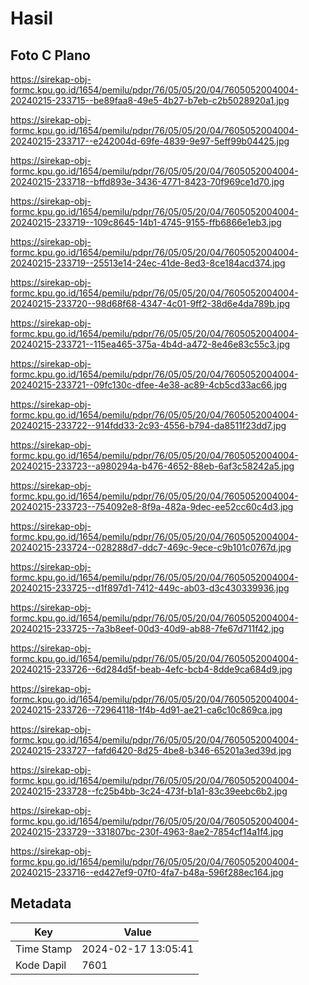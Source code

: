 # Hasil

## Foto C Plano

https://sirekap-obj-formc.kpu.go.id/1654/pemilu/pdpr/76/05/05/20/04/7605052004004-20240215-233715--be89faa8-49e5-4b27-b7eb-c2b5028920a1.jpg

https://sirekap-obj-formc.kpu.go.id/1654/pemilu/pdpr/76/05/05/20/04/7605052004004-20240215-233717--e242004d-69fe-4839-9e97-5eff99b04425.jpg

https://sirekap-obj-formc.kpu.go.id/1654/pemilu/pdpr/76/05/05/20/04/7605052004004-20240215-233718--bffd893e-3436-4771-8423-70f969ce1d70.jpg

https://sirekap-obj-formc.kpu.go.id/1654/pemilu/pdpr/76/05/05/20/04/7605052004004-20240215-233719--109c8645-14b1-4745-9155-ffb6866e1eb3.jpg

https://sirekap-obj-formc.kpu.go.id/1654/pemilu/pdpr/76/05/05/20/04/7605052004004-20240215-233719--25513e14-24ec-41de-8ed3-8ce184acd374.jpg

https://sirekap-obj-formc.kpu.go.id/1654/pemilu/pdpr/76/05/05/20/04/7605052004004-20240215-233720--98d68f68-4347-4c01-9ff2-38d6e4da789b.jpg

https://sirekap-obj-formc.kpu.go.id/1654/pemilu/pdpr/76/05/05/20/04/7605052004004-20240215-233721--115ea465-375a-4b4d-a472-8e46e83c55c3.jpg

https://sirekap-obj-formc.kpu.go.id/1654/pemilu/pdpr/76/05/05/20/04/7605052004004-20240215-233721--09fc130c-dfee-4e38-ac89-4cb5cd33ac66.jpg

https://sirekap-obj-formc.kpu.go.id/1654/pemilu/pdpr/76/05/05/20/04/7605052004004-20240215-233722--914fdd33-2c93-4556-b794-da8511f23dd7.jpg

https://sirekap-obj-formc.kpu.go.id/1654/pemilu/pdpr/76/05/05/20/04/7605052004004-20240215-233723--a980294a-b476-4652-88eb-6af3c58242a5.jpg

https://sirekap-obj-formc.kpu.go.id/1654/pemilu/pdpr/76/05/05/20/04/7605052004004-20240215-233723--754092e8-8f9a-482a-9dec-ee52cc60c4d3.jpg

https://sirekap-obj-formc.kpu.go.id/1654/pemilu/pdpr/76/05/05/20/04/7605052004004-20240215-233724--028288d7-ddc7-469c-9ece-c9b101c0767d.jpg

https://sirekap-obj-formc.kpu.go.id/1654/pemilu/pdpr/76/05/05/20/04/7605052004004-20240215-233725--d1f897d1-7412-449c-ab03-d3c430339936.jpg

https://sirekap-obj-formc.kpu.go.id/1654/pemilu/pdpr/76/05/05/20/04/7605052004004-20240215-233725--7a3b8eef-00d3-40d9-ab88-7fe67d711f42.jpg

https://sirekap-obj-formc.kpu.go.id/1654/pemilu/pdpr/76/05/05/20/04/7605052004004-20240215-233726--6d284d5f-beab-4efc-bcb4-8dde9ca684d9.jpg

https://sirekap-obj-formc.kpu.go.id/1654/pemilu/pdpr/76/05/05/20/04/7605052004004-20240215-233726--72964118-1f4b-4d91-ae21-ca6c10c869ca.jpg

https://sirekap-obj-formc.kpu.go.id/1654/pemilu/pdpr/76/05/05/20/04/7605052004004-20240215-233727--fafd6420-8d25-4be8-b346-65201a3ed39d.jpg

https://sirekap-obj-formc.kpu.go.id/1654/pemilu/pdpr/76/05/05/20/04/7605052004004-20240215-233728--fc25b4bb-3c24-473f-b1a1-83c39eebc6b2.jpg

https://sirekap-obj-formc.kpu.go.id/1654/pemilu/pdpr/76/05/05/20/04/7605052004004-20240215-233729--331807bc-230f-4963-8ae2-7854cf14a1f4.jpg

https://sirekap-obj-formc.kpu.go.id/1654/pemilu/pdpr/76/05/05/20/04/7605052004004-20240215-233716--ed427ef9-07f0-4fa7-b48a-596f288ec164.jpg


## Metadata

| Key        | Value               |
| ---------- | ------------------- |
| Time Stamp | 2024-02-17 13:05:41 |
| Kode Dapil | 7601                |



